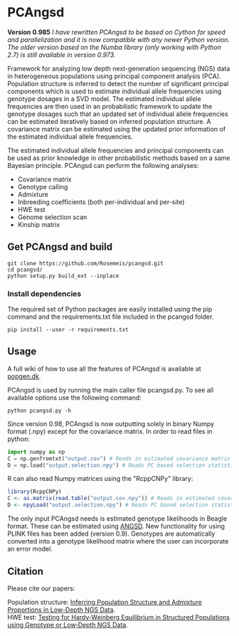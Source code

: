 # PCAngsd

**Version 0.985**
*I have rewritten PCAngsd to be based on Cython for speed and parallelization and it is now compatible with any newer Python version. The older version based on the Numba library (only working with Python 2.7) is still available in version 0.973.*

Framework for analyzing low depth next-generation sequencing (NGS) data in heterogeneous populations using principal component analysis (PCA). Population structure is inferred to detect the number of significant principal components which is used to estimate individual allele frequencies using genotype dosages in a SVD model. The estimated individual allele frequencies are then used in an probabilistic framework to update the genotype dosages such that an updated set of individual allele frequencies can be estimated iteratively based on inferred population structure. A covariance matrix can be estimated using the updated prior information of the estimated individual allele frequencies.

The estimated individual allele frequencies and principal components can be used as prior knowledge in other probabilistic methods based on a same Bayesian principle. PCAngsd can perform the following analyses: 

* Covariance matrix
* Genotype calling
* Admixture
* Inbreeding coefficients (both per-individual and per-site)
* HWE test
* Genome selection scan
* Kinship matrix


## Get PCAngsd and build
```
git clone https://github.com/Rosemeis/pcangsd.git
cd pcangsd/
python setup.py build_ext --inplace
```

### Install dependencies
The required set of Python packages are easily installed using the pip command and the requirements.txt file included in the pcangsd folder.
```
pip install --user -r requirements.txt
```

## Usage
A full wiki of how to use all the features of PCAngsd is available at [popgen.dk](http://www.popgen.dk/software/index.php/PCAngsd). 

PCAngsd is used by running the main caller file pcangsd.py. To see all available options use the following command:
```
python pcangsd.py -h
```

Since version 0.98, PCAngsd is now outputting solely in binary Numpy format (.npy) except for the covariance matrix. In order to read files in python:
```python
import numpy as np
C = np.genfromtxt("output.cov") # Reads in estimated covariance matrix 
D = np.load("output.selection.npy") # Reads PC based selection statistics
```

R can also read Numpy matrices using the "RcppCNPy" library:
```R
library(RcppCNPy)
C <- as.matrix(read.table("output.cov.npy")) # Reads in estimated covariance matrix
D <- npyLoad("output.selection.npy") # Reads PC based selection statistics
```


The only input PCAngsd needs is estimated genotype likelihoods in Beagle format. These can be estimated using [ANGSD](https://github.com/ANGSD/angsd).
New functionality for using PLINK files has been added (version 0.9). Genotypes are automatically converted into a genotype likelihood matrix where the user can incorporate an error model.


## Citation
Please cite our papers:

Population structure: [Inferring Population Structure and Admixture Proportions in Low-Depth NGS Data](http://www.genetics.org/content/210/2/719).\
HWE test: [Testing for Hardy‐Weinberg Equilibrium in Structured Populations using Genotype or Low‐Depth NGS Data](https://onlinelibrary.wiley.com/doi/abs/10.1111/1755-0998.13019).